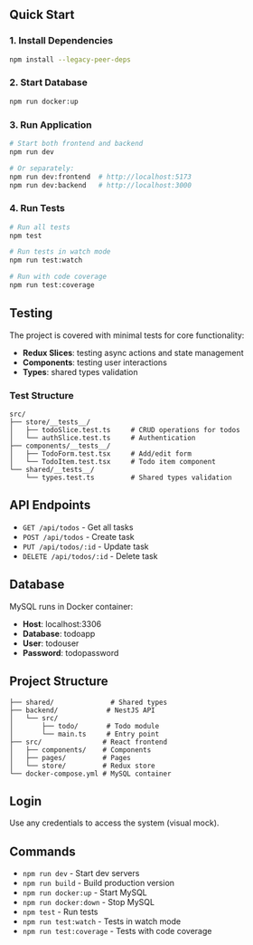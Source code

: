 ## Quick Start

### 1. Install Dependencies
```bash
npm install --legacy-peer-deps
```

### 2. Start Database
```bash
npm run docker:up
```

### 3. Run Application
```bash
# Start both frontend and backend
npm run dev

# Or separately:
npm run dev:frontend  # http://localhost:5173
npm run dev:backend   # http://localhost:3000
```

### 4. Run Tests
```bash
# Run all tests
npm test

# Run tests in watch mode
npm run test:watch

# Run with code coverage
npm run test:coverage
```

## Testing

The project is covered with minimal tests for core functionality:

- **Redux Slices**: testing async actions and state management
- **Components**: testing user interactions
- **Types**: shared types validation

### Test Structure
```
src/
├── store/__tests__/
│   ├── todoSlice.test.ts     # CRUD operations for todos
│   └── authSlice.test.ts     # Authentication
├── components/__tests__/
│   ├── TodoForm.test.tsx     # Add/edit form
│   └── TodoItem.test.tsx     # Todo item component
└── shared/__tests__/
    └── types.test.ts         # Shared types validation
```

## API Endpoints

- `GET /api/todos` - Get all tasks
- `POST /api/todos` - Create task
- `PUT /api/todos/:id` - Update task
- `DELETE /api/todos/:id` - Delete task

## Database

MySQL runs in Docker container:
- **Host**: localhost:3306
- **Database**: todoapp
- **User**: todouser
- **Password**: todopassword

## Project Structure

```
├── shared/              # Shared types
├── backend/            # NestJS API
│   └── src/
│       ├── todo/       # Todo module
│       └── main.ts     # Entry point
├── src/               # React frontend
│   ├── components/    # Components
│   ├── pages/         # Pages
│   └── store/         # Redux store
└── docker-compose.yml # MySQL container
```

## Login

Use any credentials to access the system (visual mock).

## Commands

- `npm run dev` - Start dev servers
- `npm run build` - Build production version
- `npm run docker:up` - Start MySQL
- `npm run docker:down` - Stop MySQL
- `npm test` - Run tests
- `npm run test:watch` - Tests in watch mode
- `npm run test:coverage` - Tests with code coverage

